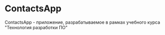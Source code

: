 # ContactsApp
ContactsApp - приложение, разрабатываемое в рамках учебного курса "Технология разработки ПО"
